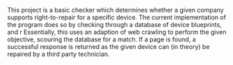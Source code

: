 This project is a basic checker which determines whether a given company supports right-to-repair for a specific device. 
The current implementation of the program does so by checking through a database of device blueprints, and r
Essentially, this uses an adaption of web crawling to perform the given objective, scouring the database for a match.
If a page is found, a successful response is returned as the given device can (in theory) be repaired by a third party technician.
